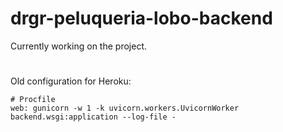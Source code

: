 # drgr-peluqueria-lobo-backend

Currently working on the project.

#

Old configuration for Heroku:

```text
# Procfile
web: gunicorn -w 1 -k uvicorn.workers.UvicornWorker backend.wsgi:application --log-file -
```
